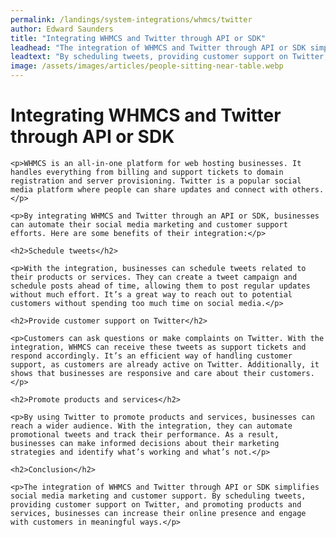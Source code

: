 ```yaml
---
permalink: /landings/system-integrations/whmcs/twitter
author: Edward Saunders
title: "Integrating WHMCS and Twitter through API or SDK"
leadhead: "The integration of WHMCS and Twitter through API or SDK simplifies social media marketing and customer support"
leadtext: "By scheduling tweets, providing customer support on Twitter, and promoting products and services, businesses can increase their online presence and engage with customers in meaningful ways."
image: /assets/images/articles/people-sitting-near-table.webp
---
```

<div class="arttext">	<h1>Integrating WHMCS and Twitter through API or SDK</h1>

	<p>WHMCS is an all-in-one platform for web hosting businesses. It handles everything from billing and support tickets to domain registration and server provisioning. Twitter is a popular social media platform where people can share updates and connect with others.</p>

	<p>By integrating WHMCS and Twitter through an API or SDK, businesses can automate their social media marketing and customer support efforts. Here are some benefits of their integration:</p>

	<h2>Schedule tweets</h2>

	<p>With the integration, businesses can schedule tweets related to their products or services. They can create a tweet campaign and schedule posts ahead of time, allowing them to post regular updates without much effort. It’s a great way to reach out to potential customers without spending too much time on social media.</p>

	<h2>Provide customer support on Twitter</h2>

	<p>Customers can ask questions or make complaints on Twitter. With the integration, WHMCS can receive these tweets as support tickets and respond accordingly. It’s an efficient way of handling customer support, as customers are already active on Twitter. Additionally, it shows that businesses are responsive and care about their customers.</p>

	<h2>Promote products and services</h2>

	<p>By using Twitter to promote products and services, businesses can reach a wider audience. With the integration, they can automate promotional tweets and track their performance. As a result, businesses can make informed decisions about their marketing strategies and identify what’s working and what’s not.</p>

	<h2>Conclusion</h2>

	<p>The integration of WHMCS and Twitter through API or SDK simplifies social media marketing and customer support. By scheduling tweets, providing customer support on Twitter, and promoting products and services, businesses can increase their online presence and engage with customers in meaningful ways.</p>

</div>